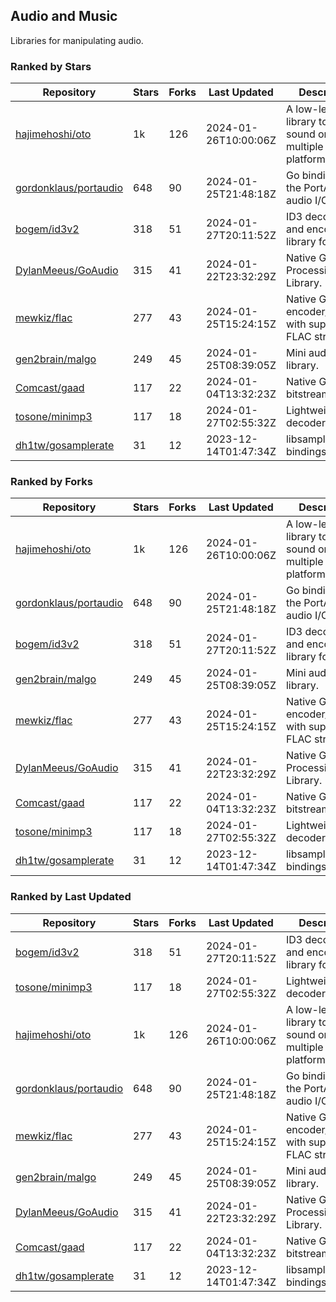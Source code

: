 ## Audio and Music

Libraries for manipulating audio.

### Ranked by Stars

| Repository | Stars | Forks | Last Updated | Description | 
|------------|-------|-------|--------------|-------------|
| [hajimehoshi/oto](https://github.com/hajimehoshi/oto) | 1k | 126 | 2024-01-26T10:00:06Z |  A low-level library to play sound on multiple platforms. |
| [gordonklaus/portaudio](https://github.com/gordonklaus/portaudio) | 648 | 90 | 2024-01-25T21:48:18Z |  Go bindings for the PortAudio audio I/O library. |
| [bogem/id3v2](https://github.com/bogem/id3v2) | 318 | 51 | 2024-01-27T20:11:52Z |  ID3 decoding and encoding library for Go. |
| [DylanMeeus/GoAudio](https://github.com/DylanMeeus/GoAudio) | 315 | 41 | 2024-01-22T23:32:29Z |  Native Go Audio Processing Library. |
| [mewkiz/flac](https://github.com/mewkiz/flac) | 277 | 43 | 2024-01-25T15:24:15Z |  Native Go FLAC encoder/decoder with support for FLAC streams. |
| [gen2brain/malgo](https://github.com/gen2brain/malgo) | 249 | 45 | 2024-01-25T08:39:05Z |  Mini audio library. |
| [Comcast/gaad](https://github.com/Comcast/gaad) | 117 | 22 | 2024-01-04T13:32:23Z |  Native Go AAC bitstream parser. |
| [tosone/minimp3](https://github.com/tosone/minimp3) | 117 | 18 | 2024-01-27T02:55:32Z |  Lightweight MP3 decoder library. |
| [dh1tw/gosamplerate](https://github.com/dh1tw/gosamplerate) | 31 | 12 | 2023-12-14T01:47:34Z |  libsamplerate bindings for go. |

### Ranked by Forks

| Repository | Stars | Forks | Last Updated | Description | 
|------------|-------|-------|--------------|-------------|
| [hajimehoshi/oto](https://github.com/hajimehoshi/oto) | 1k | 126 | 2024-01-26T10:00:06Z |  A low-level library to play sound on multiple platforms. |
| [gordonklaus/portaudio](https://github.com/gordonklaus/portaudio) | 648 | 90 | 2024-01-25T21:48:18Z |  Go bindings for the PortAudio audio I/O library. |
| [bogem/id3v2](https://github.com/bogem/id3v2) | 318 | 51 | 2024-01-27T20:11:52Z |  ID3 decoding and encoding library for Go. |
| [gen2brain/malgo](https://github.com/gen2brain/malgo) | 249 | 45 | 2024-01-25T08:39:05Z |  Mini audio library. |
| [mewkiz/flac](https://github.com/mewkiz/flac) | 277 | 43 | 2024-01-25T15:24:15Z |  Native Go FLAC encoder/decoder with support for FLAC streams. |
| [DylanMeeus/GoAudio](https://github.com/DylanMeeus/GoAudio) | 315 | 41 | 2024-01-22T23:32:29Z |  Native Go Audio Processing Library. |
| [Comcast/gaad](https://github.com/Comcast/gaad) | 117 | 22 | 2024-01-04T13:32:23Z |  Native Go AAC bitstream parser. |
| [tosone/minimp3](https://github.com/tosone/minimp3) | 117 | 18 | 2024-01-27T02:55:32Z |  Lightweight MP3 decoder library. |
| [dh1tw/gosamplerate](https://github.com/dh1tw/gosamplerate) | 31 | 12 | 2023-12-14T01:47:34Z |  libsamplerate bindings for go. |

### Ranked by Last Updated

| Repository | Stars | Forks | Last Updated | Description | 
|------------|-------|-------|--------------|-------------|
| [bogem/id3v2](https://github.com/bogem/id3v2) | 318 | 51 | 2024-01-27T20:11:52Z |  ID3 decoding and encoding library for Go. |
| [tosone/minimp3](https://github.com/tosone/minimp3) | 117 | 18 | 2024-01-27T02:55:32Z |  Lightweight MP3 decoder library. |
| [hajimehoshi/oto](https://github.com/hajimehoshi/oto) | 1k | 126 | 2024-01-26T10:00:06Z |  A low-level library to play sound on multiple platforms. |
| [gordonklaus/portaudio](https://github.com/gordonklaus/portaudio) | 648 | 90 | 2024-01-25T21:48:18Z |  Go bindings for the PortAudio audio I/O library. |
| [mewkiz/flac](https://github.com/mewkiz/flac) | 277 | 43 | 2024-01-25T15:24:15Z |  Native Go FLAC encoder/decoder with support for FLAC streams. |
| [gen2brain/malgo](https://github.com/gen2brain/malgo) | 249 | 45 | 2024-01-25T08:39:05Z |  Mini audio library. |
| [DylanMeeus/GoAudio](https://github.com/DylanMeeus/GoAudio) | 315 | 41 | 2024-01-22T23:32:29Z |  Native Go Audio Processing Library. |
| [Comcast/gaad](https://github.com/Comcast/gaad) | 117 | 22 | 2024-01-04T13:32:23Z |  Native Go AAC bitstream parser. |
| [dh1tw/gosamplerate](https://github.com/dh1tw/gosamplerate) | 31 | 12 | 2023-12-14T01:47:34Z |  libsamplerate bindings for go. |

